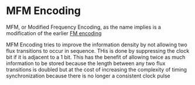 # MFM Encoding

MFM, or Modified Frequency Encoding, as the name implies is a modification of the earlier [FM encoding][docs-fm]

MFM Encoding tries to improve the information density by not allowing two flux transitions to occur in sequence. THis is done by suppressing
the clock bit if it is adjacent to a 1 bit. This has the benefit of allowing twice as much information to be stored because the length
between any two flux transitions is doubled but at the cost of increasing the complexity of timing synchronization because there is no
longer a consistent clock pulse

[docs-fm]: FM.md

